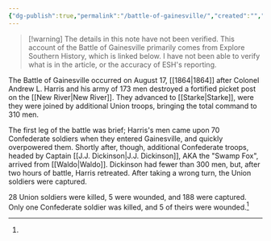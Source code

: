 ```yaml
---
{"dg-publish":true,"permalink":"/battle-of-gainesville/","created":"","updated":""}
---
```


>[!warning] The details in this note have not been verified. 
>This account of the Battle of Gainesville primarily comes from Explore Southern History, which is linked below. I have not been able to verify what is in the article, or the accuracy of ESH's reporting. 

The Battle of Gainesville occurred on August 17, [[1864\|1864]] after Colonel Andrew L. Harris and his army of 173 men destroyed a fortified picket post on the [[New River\|New River]]. They advanced to [[Starke\|Starke]], were they were joined by additional Union troops, bringing the total command to 310 men. 

The first leg of the battle was brief; Harris's men came upon 70 Confederate soldiers when they entered Gainesville, and quickly overpowered them. Shortly after, though, additional Confederate troops, headed by Captain [[J.J. Dickinson\|J.J. Dickinson]], AKA the "Swamp Fox", arrived from [[Waldo\|Waldo]]. Dickinson had fewer than 300 men, but, after two hours of battle, Harris retreated. After taking a wrong turn, the Union soldiers were captured. 

28 Union soldiers were killed, 5 were wounded, and 188 were captured. Only one Confederate soldier was killed, and 5 of theirs were wounded.[^1]

[^1]: 